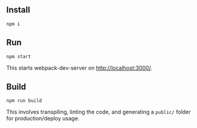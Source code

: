 ## Install

```
npm i
```

## Run

```
npm start
```

This starts webpack-dev-server on [http://localhost:3000/](http://localhost:3000/).

## Build

```
npm run build
```

This involves transpiling, linting the code, and generating a `public/` folder for production/deploy usage.